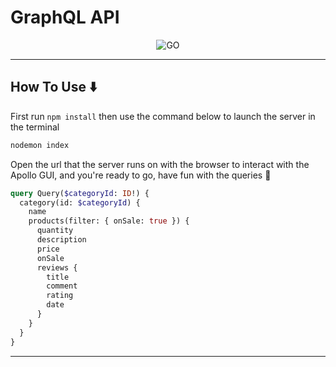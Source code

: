 # **GraphQL API**

<p align="center">
    <img src="https://venturebeat.com/wp-content/uploads/2019/06/4f44eef2-5673-43e5-808c-0e215a3855c9.png?fit=1800%2C1120&strip=all" alt="GO" />
</p>

---

## How To Use ⬇️

First run `npm install` then use the command below to launch the server in the terminal

```bash
nodemon index
```

Open the url that the server runs on with the browser to interact with the Apollo GUI, and you're ready to go, have fun with the queries 🚀


```graphql
query Query($categoryId: ID!) {
  category(id: $categoryId) {
    name
    products(filter: { onSale: true }) {
      quantity
      description
      price
      onSale
      reviews {
        title
        comment
        rating
        date
      }
    }
  }
}
```
---

